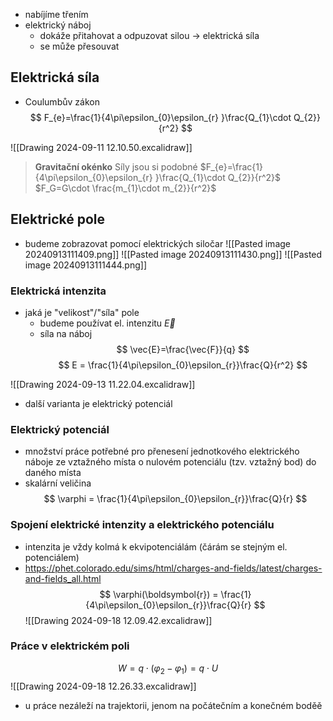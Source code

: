 - nabíjíme třením
- elektrický náboj
	- dokáže přitahovat a odpuzovat silou -> elektrická síla
	- se může přesouvat
## Elektrická síla
- Coulumbův zákon
$$
F_{e}=\frac{1}{4\pi\epsilon_{0}\epsilon_{r} }\frac{Q_{1}\cdot Q_{2}}{r^2}
$$

![[Drawing 2024-09-11 12.10.50.excalidraw]]

> **Gravitační okénko**
> Síly jsou si podobné
> $F_{e}=\frac{1}{4\pi\epsilon_{0}\epsilon_{r} }\frac{Q_{1}\cdot Q_{2}}{r^2}$
> $F_G=G\cdot  \frac{m_{1}\cdot m_{2}}{r^2}$


## Elektrické pole
- budeme zobrazovat pomocí elektrických siločar
![[Pasted image 20240913111409.png]]
![[Pasted image 20240913111430.png]]
![[Pasted image 20240913111444.png]]
### Elektrická intenzita
- jaká je "velikost"/"síla" pole
	- budeme používat el. intenzitu $\vec{E}$
	- síla na náboj
$$
\vec{E}=\frac{\vec{F}}{q}
$$
$$
E = \frac{1}{4\pi\epsilon_{0}\epsilon_{r}}\frac{Q}{r^2}
$$

![[Drawing 2024-09-13 11.22.04.excalidraw]]
- další varianta je elektrický potenciál
### Elektrický potenciál
- množství práce potřebné pro přenesení jednotkového elektrického náboje ze vztažného místa o nulovém potenciálu (tzv. vztažný bod) do daného místa
- skalární veličina
$$
\varphi = \frac{1}{4\pi\epsilon_{0}\epsilon_{r}}\frac{Q}{r}
$$
### Spojení elektrické intenzity a elektrického potenciálu
- intenzita je vždy kolmá k ekvipotenciálám (čárám se stejným el. potenciálem)
- https://phet.colorado.edu/sims/html/charges-and-fields/latest/charges-and-fields_all.html
$$
\varphi(\boldsymbol{r}) = \frac{1}{4\pi\epsilon_{0}\epsilon_{r}}\frac{Q}{r}
$$
![[Drawing 2024-09-18 12.09.42.excalidraw]]
### Práce v elektrickém poli

$$
W = q \cdot (\varphi_{2} - \varphi_{1}) = q \cdot U
$$
![[Drawing 2024-09-18 12.26.33.excalidraw]]
- u práce nezáleží na trajektorii, jenom na počátečním a konečném boděě